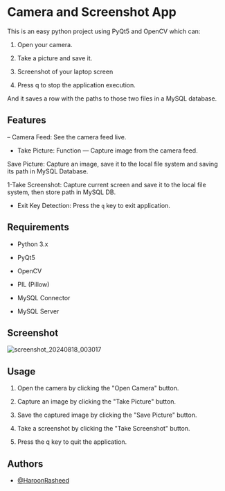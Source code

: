 # Camera and Screenshot App

This is an easy python project using PyQt5 and OpenCV which can:

1. Open your camera.

2. Take a picture and save it.

3. Screenshot of your laptop screen

4. Press q to stop the application execution.

And it saves a row with the paths to those two files in a MySQL database.

## Features

– Camera Feed: See the camera feed live.

- Take Picture: Function — Capture image from the camera feed.

Save Picture: Capture an image, save it to the local file system and saving its path in MySQL Database.

1-Take Screenshot: Capture current screen and save it to the local file system, then store path in MySQL DB.

- Exit Key Detection: Press the `q` key to exit application.

## Requirements

- Python 3.x

- PyQt5

- OpenCV

- PIL (Pillow)

- MySQL Connector

- MySQL Server

## Screenshot

![screenshot_20240818_003017](https://github.com/user-attachments/assets/b69b7577-4457-4a07-815f-68780d8c5355)

## Usage
1. Open the camera by clicking the "Open Camera" button.

2. Capture an image by clicking the "Take Picture" button.

3. Save the captured image by clicking the "Save Picture" button.

4. Take a screenshot by clicking the "Take Screenshot" button.

5. Press the q key to quit the application.

## Authors

- [@HaroonRasheed](https://github.com/Haroon1056)
